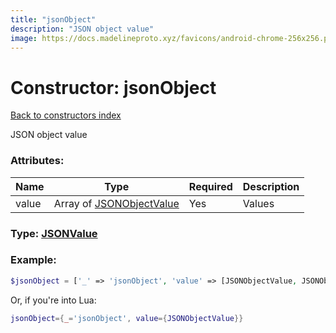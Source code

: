 ```yaml
---
title: "jsonObject"
description: "JSON object value"
image: https://docs.madelineproto.xyz/favicons/android-chrome-256x256.png
---
```

# Constructor: jsonObject  
[Back to constructors index](index.md)



JSON object value

### Attributes:

| Name     |    Type       | Required | Description |
|----------|---------------|----------|-------------|
|value|Array of [JSONObjectValue](../types/JSONObjectValue.md) | Yes|Values|



### Type: [JSONValue](../types/JSONValue.md)


### Example:

```php
$jsonObject = ['_' => 'jsonObject', 'value' => [JSONObjectValue, JSONObjectValue]];
```  


Or, if you're into Lua:

```lua
jsonObject={_='jsonObject', value={JSONObjectValue}}

```


